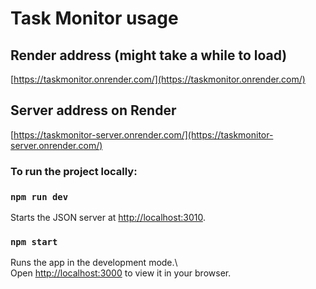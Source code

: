 # Task Monitor usage  

## Render address (might take a while to load)

[https://taskmonitor.onrender.com/](https://taskmonitor.onrender.com/) 

## Server address on Render

[https://taskmonitor-server.onrender.com/](https://taskmonitor-server.onrender.com/)  

### To run the project locally:  

### `npm run dev`  

Starts the JSON server at [http://localhost:3010](http://localhost:3010).  

### `npm start`  

Runs the app in the development mode.\  
Open [http://localhost:3000](http://localhost:3000) to view it in your browser.
